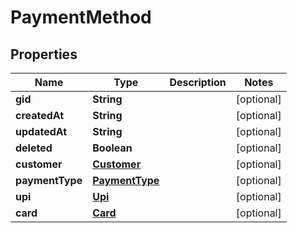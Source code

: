 

# PaymentMethod

## Properties

Name | Type | Description | Notes
------------ | ------------- | ------------- | -------------
**gid** | **String** |  |  [optional]
**createdAt** | **String** |  |  [optional]
**updatedAt** | **String** |  |  [optional]
**deleted** | **Boolean** |  |  [optional]
**customer** | [**Customer**](Customer.md) |  |  [optional]
**paymentType** | [**PaymentType**](PaymentType.md) |  |  [optional]
**upi** | [**Upi**](Upi.md) |  |  [optional]
**card** | [**Card**](Card.md) |  |  [optional]



